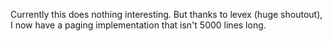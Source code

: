 Currently this does nothing interesting. But thanks to levex (huge shoutout), I now have a paging implementation that isn't 5000 lines long.
